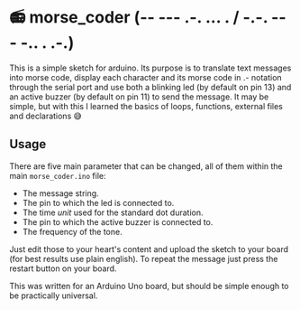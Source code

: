 # :radio: morse_coder (-- --- .-. ... . / -.-. --- -.. . .-.)
This is a simple sketch for arduino. Its purpose is to translate text messages into morse code, display each character and its morse code in .- notation through the serial port and use both a blinking led (by default on pin 13) and an active buzzer (by default on pin 11) to send the message. It may be simple, but with this I learned the basics of loops, functions, external files and declarations 😅

## Usage

There are five main parameter that can be changed, all of them within the main `morse_coder.ino` file:
- The message string. 
- The pin to which the led is connected to.
- The time _unit_ used for the standard dot duration.
- The pin to which the active buzzer is connected to.
- The frequency of the tone.

Just edit those to your heart's content and upload the sketch to your board (for best results use plain english). To repeat the message just press the restart button on your board.

This was written for an Arduino Uno board, but should be simple enough to be practically universal.